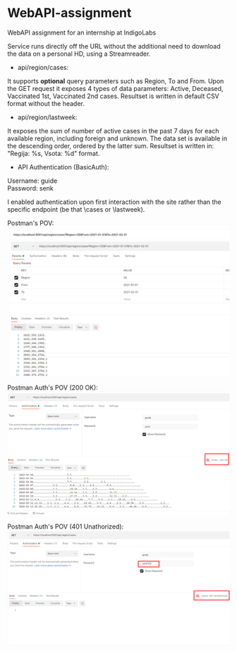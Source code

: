 # WebAPI-assignment
WebAPI assignment for an internship at IndigoLabs

Service runs directly off the URL without the additional need to download the data on a personal HD, using a Streamreader.

* api/region/cases:

It supports **optional** query parameters such as Region, To and From. Upon the GET request it exposes 4 types of data parameters: Active, Deceased, Vaccinated 1st, Vaccinated 2nd cases. Resultset is written in default CSV format without the header. 

* api/region/lastweek:

It exposes the sum of number of active cases in the past 7 days for each available region, including foreign and unknown. The data set is available in the descending order, ordered by the latter sum. Resultset is written in: "Regija: %s, Vsota: %d" format.

* API Authentication (BasicAuth):

Username: guide <br/>
Password: senk

I enabled authentication upon first interaction with the site rather than the specific endpoint (be that \cases or \lastweek).

Postman's POV:
![Postman](Postman.png)

Postman Auth's POV (200 OK):
![Postman2](Postman_auth.png)

Postman Auth's POV (401 Unathorized):
![Postman2](Postman_auth2.png)
